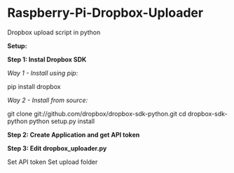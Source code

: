 # Raspberry-Pi-Dropbox-Uploader
Dropbox upload script in python

<b>Setup:</b>

<b>Step 1: Instal Dropbox SDK</b>

<i>Way 1 - Install using pip:</i>

pip install dropbox

<i>Way 2 - Install from source:</i>

git clone git://github.com/dropbox/dropbox-sdk-python.git
cd dropbox-sdk-python
python setup.py install


<b>Step 2: Create Application and get API token</b>

<b>Step 3: Edit dropbox_uploader.py</b>

Set API token
Set upload folder

